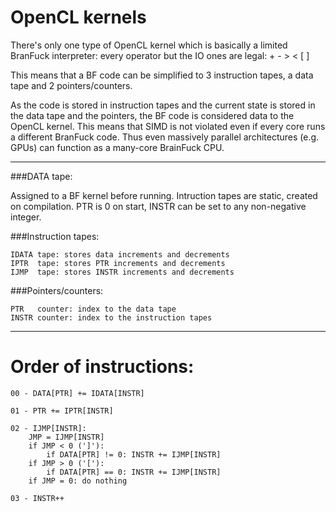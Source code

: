 OpenCL kernels
==============

There's only one type of OpenCL kernel which is basically a limited BranFuck
interpreter: every operator but the IO ones are legal: + - > < [ ]

This means that a BF code can be simplified to 3 instruction tapes, a data tape
and 2 pointers/counters.

As the code is stored in instruction tapes and the current state is stored in
the data tape and the pointers, the BF code is considered data to the OpenCL
kernel. This means that SIMD is not violated even if every core runs a
different BranFuck code. Thus even massively parallel architectures (e.g. GPUs)
can function as a many-core BrainFuck CPU.

- - -

###DATA tape:

Assigned to a BF kernel before running. Intruction tapes are static, created on
compilation. PTR is 0 on start, INSTR can be set to any non-negative integer.

###Instruction tapes:

	IDATA tape: stores data increments and decrements
	IPTR  tape: stores PTR increments and decrements
	IJMP  tape: stores INSTR increments and decrements

###Pointers/counters:

	PTR   counter: index to the data tape
	INSTR counter: index to the instruction tapes

- - -

Order of instructions:
======================

	00 - DATA[PTR] += IDATA[INSTR]

	01 - PTR += IPTR[INSTR]

	02 - IJMP[INSTR]:
		JMP = IJMP[INSTR]
		if JMP < 0 (']'):
			if DATA[PTR] != 0: INSTR += IJMP[INSTR]
		if JMP > 0 ('['):
			if DATA[PTR] == 0: INSTR += IJMP[INSTR]
		if JMP = 0: do nothing

	03 - INSTR++

